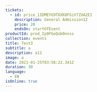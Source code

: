 ```yaml
---
tickets:
  - id: price_1IDMEYG9T6XK0FGiV7ZXA2EI
    description: General Admission12
    price: 20
    endsOn: startOfEvent
productId: prod_Ip0FGoQob0nnss
collection: events
title: Test3
subtitle: a
description: a12
image: a
date: 2021-01-25T03:58:22.341Z
duration: 30
language:
  - EN
isOnline: true
---
```

